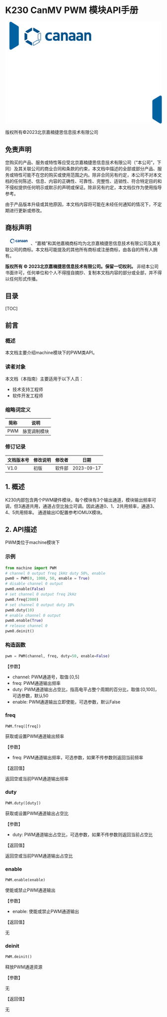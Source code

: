 # K230 CanMV PWM 模块API手册

![cover](../images/canaan-cover.png)

版权所有©2023北京嘉楠捷思信息技术有限公司

<div style="page-break-after:always"></div>

## 免责声明

您购买的产品、服务或特性等应受北京嘉楠捷思信息技术有限公司（“本公司”，下同）及其关联公司的商业合同和条款的约束，本文档中描述的全部或部分产品、服务或特性可能不在您的购买或使用范围之内。除非合同另有约定，本公司不对本文档的任何陈述、信息、内容的正确性、可靠性、完整性、适销性、符合特定目的和不侵权提供任何明示或默示的声明或保证。除非另有约定，本文档仅作为使用指导参考。

由于产品版本升级或其他原因，本文档内容将可能在未经任何通知的情况下，不定期进行更新或修改。

## 商标声明

![logo](../images/logo.png)、“嘉楠”和其他嘉楠商标均为北京嘉楠捷思信息技术有限公司及其关联公司的商标。本文档可能提及的其他所有商标或注册商标，由各自的所有人拥有。

**版权所有 © 2023北京嘉楠捷思信息技术有限公司。保留一切权利。**
非经本公司书面许可，任何单位和个人不得擅自摘抄、复制本文档内容的部分或全部，并不得以任何形式传播。

<div style="page-break-after:always"></div>

## 目录

[TOC]

## 前言

### 概述

本文档主要介绍machine模块下的PWM类API。

### 读者对象

本文档（本指南）主要适用于以下人员：

- 技术支持工程师
- 软件开发工程师

### 缩略词定义

| 简称 | 说明 |
| ---- | ---- |
| PWM  |  脉宽调制模块 |

### 修订记录

| 文档版本号 | 修改说明 | 修改者     | 日期       |
| ---------- | -------- | ---------- | ---------- |
| V1.0       | 初版     | 软件部      | 2023-09-17 |

## 1. 概述

K230内部包含两个PWM硬件模块，每个模块有3个输出通道，模块输出频率可调，但3通道共用，通道占空比独立可调。因此通道0、1、2共用频率，通道3、4、5共用频率。
通道输出IO配置参考IOMUX模块。

## 2. API描述

PWM类位于machine模块下

### 示例

```python
from machine import PWM
# channel 0 output freq 1kHz duty 50%, enable
pwm0 = PWM(0, 1000, 50, enable = True)
# disable channel 0 output
pwm0.enable(False)
# set channel 0 output freq 2kHz
pwm0.freq(2000)
# set channel 0 output duty 10%
pwm0.duty(10)
# enable channel 0 output
pwm0.enable(True)
# release channel 0
pwm0.deinit()
```

### 构造函数

```python
pwm = PWM(channel, freq, duty=50, enable=False)
```

【参数】

- channel: PWM通道号，取值:[0,5]
- freq: PWM通道输出频率
- duty: PWM通道输出占空比，指高电平占整个周期的百分比，取值:[0,100]，可选参数，默认50
- enable: PWM通道输出立即使能，可选参数，默认False

### freq

```python
PWM.freq([freq])
```

获取或设置PWM通道输出频率

【参数】

- freq: PWM通道输出频率，可选参数，如果不传参数则返回当前频率

【返回值】

返回空或当前PWM通道输出频率

### duty

```python
PWM.duty([duty])
```

获取或设置PWM通道输出占空比

【参数】

- duty: PWM通道输出占空比，可选参数，如果不传参数则返回当前占空比

【返回值】

返回空或当前PWM通道输出占空比

### enable

```python
PWM.enable(enable)
```

使能或禁止PWM通道输出

【参数】

- enable: 使能或禁止PWM通道输出

【返回值】

无

### deinit

```python
PWM.deinit()
```

释放PWM通道资源

【参数】

无

【返回值】

无
